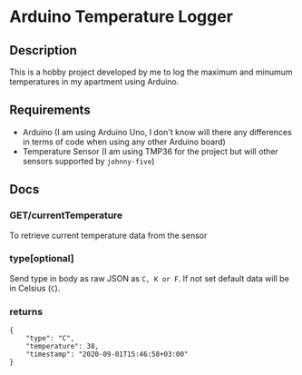 # Arduino Temperature Logger

## Description
This is a hobby project developed by me to log the maximum and minumum temperatures in my apartment using Arduino.

## Requirements
- Arduino (I am using Arduino Uno, I don't know will there any differences in terms of code when using any other Arduino board)
- Temperature Sensor (I am using TMP36 for the project but will other sensors supported by `johnny-five`)

## Docs
### GET/currentTemperature
To retrieve current temperature data from the sensor
### type[optional]
Send type in body as raw JSON as `C, K or F`. If not set default data will be in Celsius (`C`).

### returns
```
{
    "type": "C",
    "temperature": 38,
    "timestamp": "2020-09-01T15:46:58+03:00"
}
```